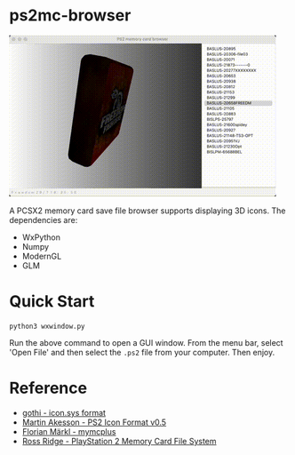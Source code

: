 # ps2mc-browser
![](data/1.gif)

A PCSX2 memory card save file browser supports displaying 3D icons. The dependencies are:
- WxPython
- Numpy
- ModernGL
- GLM

# Quick Start
```shell
python3 wxwindow.py
```

Run the above command to open a GUI window. From the menu bar, select 'Open File' and then select the `.ps2` file from your computer. Then enjoy.

# Reference
- [gothi - icon.sys format](https://www.ps2savetools.com/documents/iconsys-format/)
- [Martin Akesson - PS2 Icon Format v0.5](http://www.csclub.uwaterloo.ca:11068/mymc/ps2icon-0.5.pdf)
- [Florian Märkl - mymcplus](https://git.sr.ht/~thestr4ng3r/mymcplus)
- [Ross Ridge - PlayStation 2 Memory Card File System](https://www.ps2savetools.com/ps2memcardformat.html)